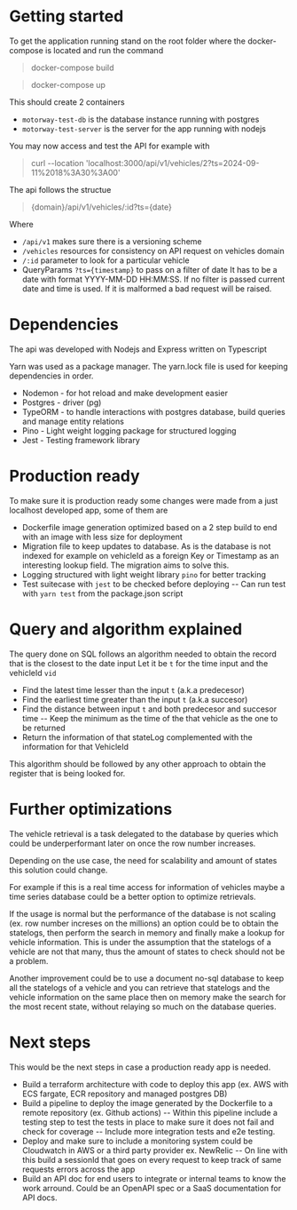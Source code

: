 # Getting started

To get the application running stand on the root folder where the docker-compose is located and run the command

> docker-compose build

> docker-compose up

This should create 2 containers

- `motorway-test-db` is the database instance running with postgres
- `motorway-test-server` is the server for the app running with nodejs

You may now access and test the API for example with

> curl --location 'localhost:3000/api/v1/vehicles/2?ts=2024-09-11%2018%3A30%3A00'

The api follows the structue

> {domain}/api/v1/vehicles/:id?ts={date}

Where

- `/api/v1` makes sure there is a versioning scheme
- `/vehicles` resources for consistency on API request on vehicles domain
- `/:id` parameter to look for a particular vehicle
- QueryParams `?ts={timestamp}` to pass on a filter of date It has to be a date with format YYYY-MM-DD HH:MM:SS. If no filter is passed current date and time is used. If it is malformed a bad request will be raised.

# Dependencies

The api was developed with Nodejs and Express written on Typescript

Yarn was used as a package manager. The yarn.lock file is used for keeping dependencies in order.

- Nodemon - for hot reload and make development easier
- Postgres - driver (pg)
- TypeORM - to handle interactions with postgres database, build queries and manage entity relations
- Pino - Light weight logging package for structured logging
- Jest - Testing framework library

# Production ready

To make sure it is production ready some changes were made from a just localhost developed app, some of them are

- Dockerfile image generation optimized based on a 2 step build to end with an image with less size for deployment
- Migration file to keep updates to database. As is the database is not indexed for example on vehicleId as a foreign Key or Timestamp as an interesting lookup field. The migration aims to solve this.
- Logging structured with light weight library `pino` for better tracking
- Test suitecase with `jest` to be checked before deploying
  -- Can run test with `yarn test` from the package.json script

# Query and algorithm explained

The query done on SQL follows an algorithm needed to obtain the record that is the closest to the date input
Let it be `t` for the time input and the vehicleId `vid`

- Find the latest time lesser than the input `t` (a.k.a predecesor)
- Find the earliest time greater than the input `t` (a.k.a succesor)
- Find the distance between input `t` and both predecesor and succesor time
  -- Keep the minimum as the time of the that vehicle as the one to be returned
- Return the information of that stateLog complemented with the information for that VehicleId

This algorithm should be followed by any other approach to obtain the register that is being looked for.

# Further optimizations

The vehicle retrieval is a task delegated to the database by queries which could be underperformant later on once the row number increases.

Depending on the use case, the need for scalability and amount of states this solution could change.

For example if this is a real time access for information of vehicles maybe a time series database could be a better option to optimize retrievals.

If the usage is normal but the performance of the database is not scaling (ex. row number increses on the millions) an option could be to obtain the statelogs, then perform the search in memory and finally make a lookup for vehicle information. This is under the assumption that the statelogs of a vehicle are not that many, thus the amount of states to check should not be a problem.

Another improvement could be to use a document no-sql database to keep all the statelogs of a vehicle and you can retrieve that statelogs and the vehicle information on the same place then on memory make the search for the most recent state, without relaying so much on the database queries.

# Next steps

This would be the next steps in case a production ready app is needed.

- Build a terraform architecture with code to deploy this app (ex. AWS with ECS fargate, ECR repository and managed postgres DB)
- Build a pipeline to deploy the image generated by the Dockerfile to a remote repository (ex. Github actions)
  -- Within this pipeline include a testing step to test the tests in place to make sure it does not fail and check for coverage
  -- Include more integration tests and e2e testing.
- Deploy and make sure to include a monitoring system could be Cloudwatch in AWS or a third party provider ex. NewRelic
  -- On line with this build a sessionId that goes on every request to keep track of same requests errors across the app
- Build an API doc for end users to integrate or internal teams to know the work arround. Could be an OpenAPI spec or a SaaS documentation for API docs.
